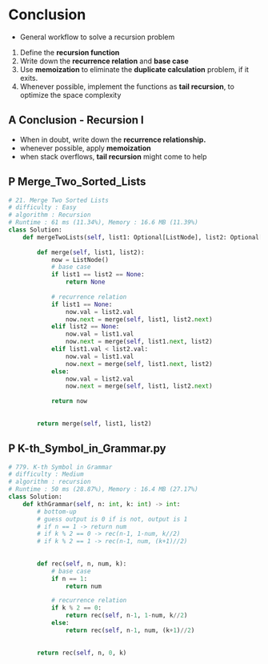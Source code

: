  # Conclusion
 - General workflow to solve a recursion problem
  1. Define the **recursion function**
  2. Write down the **recurrence relation** and **base case**
  3. Use **memoization** to eliminate the **duplicate calculation** problem, if it exits.
  4. Whenever possible, implement the functions as **tail recursion**, to optimize the space complexity

## A Conclusion - Recursion I
- When in doubt, write down the **recurrence relationship.**
- whenever possible, apply **memoization**
- when stack overflows, **tail recursion** might come to help

## P Merge_Two_Sorted_Lists
```python
# 21. Merge Two Sorted Lists
# difficulty : Easy
# algorithm : Recursion
# Runtime : 61 ms (11.34%), Memory : 16.6 MB (11.39%)
class Solution:
    def mergeTwoLists(self, list1: Optional[ListNode], list2: Optional[ListNode]) -> Optional[ListNode]:
        
        def merge(self, list1, list2):
            now = ListNode()
            # base case
            if list1 == list2 == None:
                return None
            
            # recurrence relation
            if list1 == None:
                now.val = list2.val
                now.next = merge(self, list1, list2.next)
            elif list2 == None:
                now.val = list1.val
                now.next = merge(self, list1.next, list2)
            elif list1.val < list2.val:
                now.val = list1.val
                now.next = merge(self, list1.next, list2)
            else:
                now.val = list2.val
                now.next = merge(self, list1, list2.next)
                
            return now
                
        
        return merge(self, list1, list2)
```

## P K-th_Symbol_in_Grammar.py
```python
# 779. K-th Symbol in Grammar
# difficulty : Medium
# algorithm : recursion
# Runtime : 50 ms (28.87%), Memory : 16.4 MB (27.17%)
class Solution:
    def kthGrammar(self, n: int, k: int) -> int:
        # bottom-up
        # guess output is 0 if is not, output is 1
        # if n == 1 -> return num
        # if k % 2 == 0 -> rec(n-1, 1-num, k//2)
        # if k % 2 == 1 -> rec(n-1, num, (k+1)//2)
        
        
        def rec(self, n, num, k):
            # base case
            if n == 1:
                return num

            # recurrence relation
            if k % 2 == 0:
                return rec(self, n-1, 1-num, k//2)
            else:
                return rec(self, n-1, num, (k+1)//2)
            
            
        return rec(self, n, 0, k)
```
